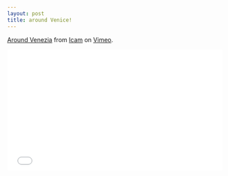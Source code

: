 ```yaml
---
layout: post
title: around Venice!
---
```


[Around Venezia](http://vimeo.com/12358381) from [Icam](http://vimeo.com/user869654) on [Vimeo](http://vimeo.com).

<iframe src="//player.vimeo.com/video/12358381" width="500" height="281" frameborder="0" webkitallowfullscreen mozallowfullscreen allowfullscreen></iframe>
